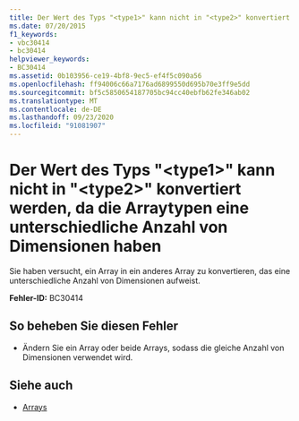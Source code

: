 ```yaml
---
title: Der Wert des Typs "<type1>" kann nicht in "<type2>" konvertiert werden, da die Arraytypen eine unterschiedliche Anzahl von Dimensionen haben
ms.date: 07/20/2015
f1_keywords:
- vbc30414
- bc30414
helpviewer_keywords:
- BC30414
ms.assetid: 0b103956-ce19-4bf8-9ec5-ef4f5c090a56
ms.openlocfilehash: ff94006c66a7176ad6899550d695b70e3ff9e5dd
ms.sourcegitcommit: bf5c5850654187705bc94cc40ebfb62fe346ab02
ms.translationtype: MT
ms.contentlocale: de-DE
ms.lasthandoff: 09/23/2020
ms.locfileid: "91081907"
---
```

# <a name="value-of-type-type1-cannot-be-converted-to-type2-because-the-array-types-have-different-numbers-of-dimensions"></a>Der Wert des Typs "\<type1>" kann nicht in "\<type2>" konvertiert werden, da die Arraytypen eine unterschiedliche Anzahl von Dimensionen haben

Sie haben versucht, ein Array in ein anderes Array zu konvertieren, das eine unterschiedliche Anzahl von Dimensionen aufweist.  
  
 **Fehler-ID:** BC30414  
  
## <a name="to-correct-this-error"></a>So beheben Sie diesen Fehler  
  
- Ändern Sie ein Array oder beide Arrays, sodass die gleiche Anzahl von Dimensionen verwendet wird.  
  
## <a name="see-also"></a>Siehe auch

- [Arrays](../programming-guide/language-features/arrays/index.md)

